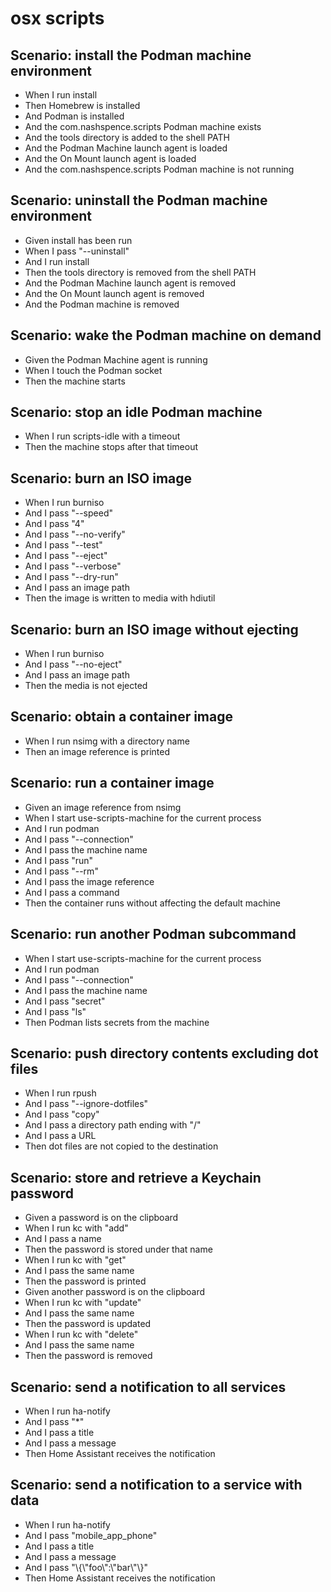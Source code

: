 # osx scripts

## Scenario: install the Podman machine environment
* When I run install
* Then Homebrew is installed
* And Podman is installed
* And the com.nashspence.scripts Podman machine exists
* And the tools directory is added to the shell PATH
* And the Podman Machine launch agent is loaded
* And the On Mount launch agent is loaded
* And the com.nashspence.scripts Podman machine is not running

## Scenario: uninstall the Podman machine environment
* Given install has been run
* When I pass "--uninstall"
* And I run install
* Then the tools directory is removed from the shell PATH
* And the Podman Machine launch agent is removed
* And the On Mount launch agent is removed
* And the Podman machine is removed

## Scenario: wake the Podman machine on demand
* Given the Podman Machine agent is running
* When I touch the Podman socket
* Then the machine starts

## Scenario: stop an idle Podman machine
* When I run scripts-idle with a timeout
* Then the machine stops after that timeout

## Scenario: burn an ISO image
* When I run burniso
* And I pass "--speed"
* And I pass "4"
* And I pass "--no-verify"
* And I pass "--test"
* And I pass "--eject"
* And I pass "--verbose"
* And I pass "--dry-run"
* And I pass an image path
* Then the image is written to media with hdiutil

## Scenario: burn an ISO image without ejecting
* When I run burniso
* And I pass "--no-eject"
* And I pass an image path
* Then the media is not ejected

## Scenario: obtain a container image
* When I run nsimg with a directory name
* Then an image reference is printed

## Scenario: run a container image
* Given an image reference from nsimg
* When I start use-scripts-machine for the current process
* And I run podman
* And I pass "--connection"
* And I pass the machine name
* And I pass "run"
* And I pass "--rm"
* And I pass the image reference
* And I pass a command
* Then the container runs without affecting the default machine

## Scenario: run another Podman subcommand
* When I start use-scripts-machine for the current process
* And I run podman
* And I pass "--connection"
* And I pass the machine name
* And I pass "secret"
* And I pass "ls"
* Then Podman lists secrets from the machine

## Scenario: push directory contents excluding dot files
* When I run rpush
* And I pass "--ignore-dotfiles"
* And I pass "copy"
* And I pass a directory path ending with "/"
* And I pass a URL
* Then dot files are not copied to the destination

## Scenario: store and retrieve a Keychain password
* Given a password is on the clipboard
* When I run kc with "add"
* And I pass a name
* Then the password is stored under that name
* When I run kc with "get"
* And I pass the same name
* Then the password is printed
* Given another password is on the clipboard
* When I run kc with "update"
* And I pass the same name
* Then the password is updated
* When I run kc with "delete"
* And I pass the same name
* Then the password is removed

## Scenario: send a notification to all services
* When I run ha-notify
* And I pass "*"
* And I pass a title
* And I pass a message
* Then Home Assistant receives the notification

## Scenario: send a notification to a service with data
* When I run ha-notify
* And I pass "mobile_app_phone"
* And I pass a title
* And I pass a message
* And I pass "\\{\\\"foo\\\":\\\"bar\\\"\\}"
* Then Home Assistant receives the notification
